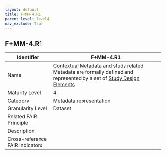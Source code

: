 ```yaml
---
layout: default
title: F+MM-4.R1
parent_level: level4
nav_exclude: True
---
```


## F+MM-4.R1

| Identifier | F+MM-4.R1 |
| --------- | -----------|
| Name | [Contextual Metadata](https://fairplus.github.io/Data-Maturity/docs/Glossary/#contextual-metadata) and study related Metadata are formally defined and represented by a set of [Study Design Elements](https://fairplus.github.io/Data-Maturity/docs/Glossary/#study-design-element) |
| Maturity Level | 4 |
| Category | Metadata representation |
| Granularity Level | Dataset |
| Related FAIR Principle | |
| Description | |
| Cross-reference FAIR indicators | |
